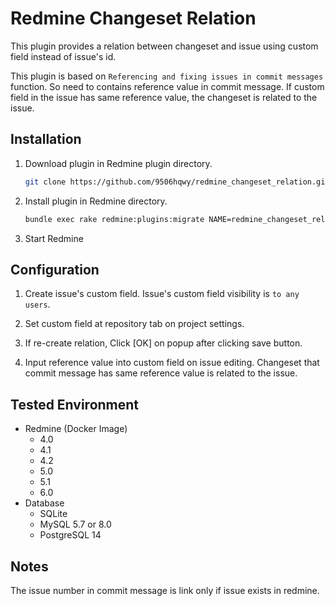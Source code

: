 # Redmine Changeset Relation

This plugin provides a relation between changeset and issue using custom field instead of issue's id.

This plugin is based on `Referencing and fixing issues in commit messages` function.
So need to contains reference value in commit message.
If custom field in the issue has same reference value, the changeset is related to the issue.

## Installation

1. Download plugin in Redmine plugin directory.

   ```sh
   git clone https://github.com/9506hqwy/redmine_changeset_relation.git
   ```

2. Install plugin in Redmine directory.

   ```sh
   bundle exec rake redmine:plugins:migrate NAME=redmine_changeset_relation RAILS_ENV=production
   ```

3. Start Redmine

## Configuration

1. Create issue's custom field.
   Issue's custom field visibility is `to any users`.

2. Set custom field at repository tab on project settings.

3. If re-create relation, Click [OK] on popup after clicking save button.

4. Input reference value into custom field on issue editing.
   Changeset that commit message has same reference value is related to the issue.

## Tested Environment

* Redmine (Docker Image)
  * 4.0
  * 4.1
  * 4.2
  * 5.0
  * 5.1
  * 6.0
* Database
  * SQLite
  * MySQL 5.7 or 8.0
  * PostgreSQL 14

## Notes

The issue number in commit message is link only if issue exists in redmine.
